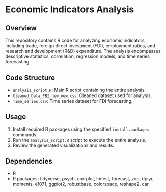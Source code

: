 # Economic Indicators Analysis

## Overview

This repository contains R code for analyzing economic indicators, including trade, foreign direct investment (FDI), employment ratios, and research and development (R&D) expenditure. The analysis encompasses descriptive statistics, correlation, regression models, and time series forecasting.

## Code Structure

- `analysis_script.R`: Main R script containing the entire analysis.
- `Cleaned_Data_PBI_new_new.csv`: Cleaned dataset used for analysis.
- `Time_series.csv`: Time series dataset for FDI forecasting.

## Usage

1. Install required R packages using the specified `install.packages` commands.
2. Run the `analysis_script.R` script to execute the entire analysis.
3. Review the generated visualizations and results.

## Dependencies

- R
- R packages: tidyverse, psych, corrplot, lmtest, forecast, zoo, dplyr, moments, e1071, ggplot2, robustbase, colorspace, reshape2, car.
